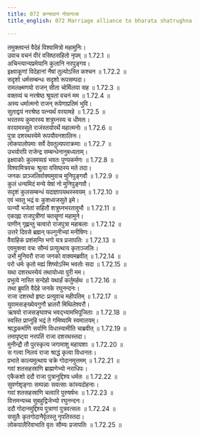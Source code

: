```yaml
---
title: 072 कन्यादानं गोदानञ्च
title_english: 072 Marriage alliance to bharata shatrughna

---
```

<div class="audioEmbed"  caption="श्रीराम-हरिसीताराममूर्ति-घनपाठिभ्यां वचनम्" src="https://archive.org/download/Ramayana-recitation-Sriram-harisItArAmamUrti-Ghanapaati-v2/Kanda_1/Kanda_1_BK-072-Kanya_Daanam_Godaanam_Cha.mp3"></div>

तमुक्तवन्तं वैदेहं विश्वामित्रो महामुनिः।  
उवाच वचनं वीरं वसिष्ठसहितो नृपम् ॥ 1.72.1 ॥   
अचिन्त्यान्यप्रमेयानि कुलानि नरपुङ्गव।  
इक्ष्वाकूणां विदेहानां नैषां तुल्योऽस्ति कश्चन ॥ 1.72.2 ॥   
सदृशो धर्मसम्बन्धः सदृशो रूपसम्पदा।  
रामलक्ष्मणयो राजन् सीता चोर्मिलया सह ॥ 1.72.3 ॥   
वक्तव्यं च नरश्रेष्ठ श्रूयतां वचनं मम ॥ 1.72.4 ॥   
अस्य धर्मात्मनो राजन् रूपेणाप्रतिमं भुवि।  
सुताद्वयं नरश्रेष्ठ पत्न्यर्थं वरयामहे ॥ 1.72.5 ॥   
भरतस्य कुमारस्य शत्रुघ्नस्य च धीमतः।  
वरयामस्सुते राजंस्तयोरर्थे महात्मनोः ॥ 1.72.6 ॥   
पुत्रा दशरथस्येमे रूपयौवनशालिनः।  
लोकपालोपमाः सर्वे देवतुल्यपराक्रमाः ॥ 1.72.7 ॥   
उभयोरपि राजेन्द्र सम्बन्धेनानुबध्यताम्।  
इक्ष्वाकोः कुलमव्यग्रं भवतः पुण्यकर्मणः ॥ 1.72.8 ॥   
विश्वामित्रवचः श्रुत्वा वसिष्ठस्य मते तदा।  
जनकः प्राञ्जलिर्वाक्यमुवाच मुनिपुङ्गवौ ॥ 1.72.9 ॥   
कुलं धन्यमिदं मन्ये येषां नो मुनिपुङ्गवौ।  
सदृशं कुलसम्बन्धं यदाज्ञापयथस्स्वयम् ॥ 1.72.10 ॥   
एवं भवतु भद्रं वः कुशध्वजसुते इमे।  
पत्न्यौ भजेतां सहितौ शत्रुघ्नभरतावुभौ ॥ 1.72.11 ॥   
एकाह्ना राजपुत्रीणां चतसॄणां महामुने।  
पाणीन् गृह्णन्तु चत्वारो राजपुत्रा महाबलाः ॥ 1.72.12 ॥   
उत्तरे दिवसे ब्रह्मन् फल्गुनीभ्यां मनीषिणः।  
वैवाहिकं प्रशंसन्ति भगो यत्र प्रजापतिः ॥ 1.72.13 ॥   
एवमुक्त्वा वचः सौम्यं प्रत्युत्थाय कृताञ्जलिः।  
उभौ मुनिवरौ राजा जनको वाक्यमब्रवीत् ॥ 1.72.14 ॥   
परो धर्मः कृतो मह्यं शिष्योऽस्मि भवतोः सदा ॥ 1.72.15 ॥   
यथा दशरथस्येयं तथायोध्या पुरी मम।  
प्रभुत्वे नास्ति सन्देहो यथार्हं कर्तुमर्हथ ॥ 1.72.16 ॥   
तथा ब्रुवति वैदेहे जनके रघुनन्दनः।  
राजा दशरथो हृष्टः प्रत्युवाच महीपतिम् ॥ 1.72.17 ॥   
युवामसङ्ख्येयगुणौ भ्रातरौ मिथिलेश्वरौ।  
ऋषयो राजसङ्घाश्च भवद्भ्यामभिपूजिताः ॥ 1.72.18 ॥   
स्वस्ति प्राप्नुहि भद्रं ते गमिष्यामि स्वमालयम्।  
श्राद्धकर्माणि सर्वाणि विधास्यामीति चाब्रवीत् ॥ 1.72.19 ॥   
तमापृष्ट्वा नरपतिं राजा दशरथस्तदा।  
मुनीन्द्रौ तौ पुरस्कृत्य जगामाशु महायशाः ॥ 1.72.20 ॥   
स गत्वा निलयं राजा श्राद्धं कृत्वा विधानतः।  
प्रभाते काल्यमुत्थाय चक्रे गोदानमुत्तमम् ॥ 1.72.21 ॥   
गवां शतसहस्राणि ब्राह्मणेभ्यो नराधिपः।  
एकैकशो ददौ राजा पुत्रानुद्दिश्य धर्मतः ॥ 1.72.22 ॥   
सुवर्णशृङ्गाः सम्पन्नाः सवत्साः कांस्यदोहनाः।  
गवां शतसहस्राणि चत्वारि पुरुषर्षभः ॥ 1.72.23 ॥   
वित्तमन्यच्च सुबहुद्विजेभ्यो रघुनन्दनः।  
ददौ गोदानमुद्दिश्य पुत्राणां पुत्रवत्सलः ॥ 1.72.24 ॥   
ससुतैः कृतगोदानैर्वृतस्तु नृपतिस्तदा।  
लोकपालैरिवाभाति वृतः सौम्यः प्रजापतिः ॥ 1.72.25 ॥   